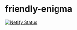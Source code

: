 # friendly-enigma

[![Netlify Status](https://api.netlify.com/api/v1/badges/9e413d89-5c92-4aff-8d07-845cfee4f20b/deploy-status)](https://app.netlify.com/sites/prismatic-marzipan-216cbc/deploys)
